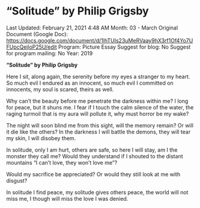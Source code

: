 # “Solitude” by Philip Grigsby

Last Updated: February 21, 2021 4:48 AM
Month: 03 - March
Original Document (Google Doc): https://docs.google.com/document/d/1lhTUIs23uMeRVaay9hX3rf1Of4Yo7UFUpcQejloP25U/edit
Program: Picture Essay
Suggest for blog: No
Suggest for program mailing: No
Year: 2019

**“Solitude” by Philip Grigsby**

Here I sit, along again, the serenity before my eyes a stranger to my heart. So much evil I endured as an innocent, so much evil I committed on innocents, my soul is scared, theirs as well.

Why can’t the beauty before me penetrate the darkness within me? I long for peace, but it shuns me. I fear if I touch the calm silence of the water, the raging turmoil that is my aura will pollute it, why must horror be my wake?

The night will soon blind me from this sight, will the memory remain? Or will it die like the others? In the darkness I will battle the demons, they will tear my skin, I will disobey them.

In solitude, only I am hurt, others are safe, so here I will stay, am I the monster they call me? Would they understand if I shouted to the distant mountains “I can’t love, they won’t love me”?

Would my sacrifice be appreciated? Or would they still look at me with disgust?

In solitude I find peace, my solitude gives others peace, the world will not miss me, I though will miss the love I was denied.